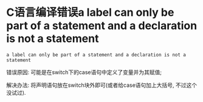 # C语言编译错误a label can only be part of a statement and a declaration is not a statement

```
a label can only be part of a statement and a declaration is not a statement
```

错误原因: 可能是在switch下的case语句中定义了变量并为其赋值;

解决办法: 将声明语句放在switch块外即可(或者给case语句加上大括号, 不过这个没试过).
